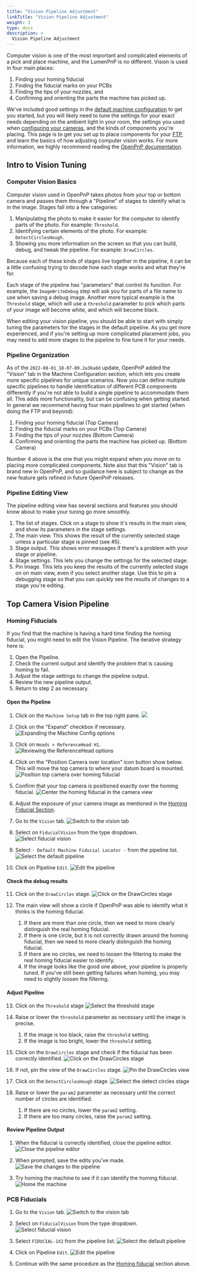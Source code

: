 ```yaml
---
title: "Vision Pipeline Adjustment"
linkTitle: "Vision Pipeline Adjustment"
weight: 3
type: docs
description: >
  Vision Pipeline Adjustment
---
```


Computer vision is one of the most important and complicated elements of a pick and place machine, and the LumenPnP is no different. Vision is used in four main places:

1. Finding your homing fiducial
2. Finding the fiducial marks on your PCBs
3. Finding the tips of your nozzles, and
4. Confirming and orienting the parts the machine has picked up.

We've included good settings in the [default machine configuration](../../../openpnp/calibration/import-config/index.md) to get you started, but you will likely need to tune the settings for your exact needs depending on the ambient light in your room, the settings you used when [configuring your cameras](../../../openpnp/calibration/connect-to-machine/index.md#bottom-camera-config), and the kinds of components you're placing. This page is to get you set up to place components for your [FTP](../../../openpnp/ftp/index.md), and learn the basics of how adjusting computer vision works. For more information, we highly recommend reading the [OpenPnP documentation](https://github.com/openpnp/openpnp/wiki/Bottom-Vision).

## Intro to Vision Tuning

### Computer Vision Basics

Computer vision used in OpenPnP takes photos from your top or bottom camera and passes them through a "Pipeline" of stages to identify what is in the image. Stages fall into a few categories:

1. Manipulating the photo to make it easier for the computer to identify parts of the photo. For example: `Threshold`.
2. Identifying certain elements of the photo. For example: `DetectCirclesHough`.
3. Showing you more information on the screen so that you can build, debug, and tweak the pipeline. For example: `DrawCircles`.

Because each of these kinds of stages live together in the pipeline, it can be a little confusing trying to decode how each stage works and what they're for.

Each stage of the pipeline has "parameters" that control its function. For example, the `ImageWriteDebug` step will ask you for parts of a file name to use when saving a debug image. Another more typical example is the `Threshold` stage, which will use a `threshold` parameter to pick which parts of your image will become white, and which will become black.

When editing your vision pipeline, you should be able to start with simply tuning the parameters for the stages in the default pipeline. As you get more experienced, and if you're setting up more complicated placement jobs, you may need to add more stages to the pipeline to fine tune it for your needs.

### Pipeline Organization

As of the `2022-08-01_18-07-09.2a36a8d` update, OpenPnP added the "Vision" tab in the Machine Configuration section, which lets you create more specific pipelines for unique scenarios.  Now you can define multiple specific pipelines to handle identification of different PCB components differently if you're not able to build a single pipeline to accommodate them all. This adds more functionality, but can be confusing when getting started. In general we recommend having four main pipelines to get started (when doing the FTP and beyond):

1. Finding your homing fiducial (Top Camera)
2. Finding the fiducial marks on your PCBs (Top Camera)
3. Finding the tips of your nozzles (Bottom Camera)
4. Confirming and orienting the parts the machine has picked up. (Bottom Camera)

Number 4 above is the one that you might expand when you move on to placing more complicated components. Note also that this "Vision" tab is brand new in OpenPnP, and so guidance here is subject to change as the new feature gets refined in future OpenPnP releases.

### Pipeline Editing View

The pipeline editing view has several sections and features you should know about to make your tuning go more smoothly.

1. The list of stages. Click on a stage to show it's results in the main view, and show its parameters in the stage settings.
2. The main view. This shows the result of the currently selected stage unless a particular stage is pinned (see #5).
3. Stage output. This shows error messages if there's a problem with your stage or pipeline.
4. Stage settings. This lets you change the settings for the selected stage.
5. Pin Image. This lets you keep the results of the currently selected stage on on main view, even if you select another stage. Use this to pin a debugging stage so that you can quickly see the results of changes to a stage you're editing.

## Top Camera Vision Pipeline

### Homing Fiducials

If you find that the machine is having a hard time finding the homing fiducial, you might need to edit the Vision Pipeline. The iterative strategy here is:

1. Open the Pipeline.
2. Check the current output and identify the problem that is causing homing to fail.
3. Adjust the stage settings to change the pipeline output.
4. Review the new pipeline output.
5. Return to step 2 as necessary.

#### Open the Pipeline

1. Click on the `Machine Setup` tab in the top right pane.
  ![](images/Machine-Setup-Tab-3.png)

2. Click on the "Expand" checkbox if necessary.
  ![Expanding the Machine Config options](images/Expand-Checkbox-3.png)

3. Click on `Heads > ReferenceHead H1`.
  ![Reviewing the ReferenceHead options](images/Select-reference-head-H1.png)

4. Click on the "Position Camera over location" icon button show below. This will move the top camera to where your datum board is mounted.
  ![Position top camera over homing fiducial](images/Position-camera-over-homing-fiducial.png)

5. Confirm that your top camera is positioned exactly over the homing fiducial.
  ![Center the homing fiducial in the camera view](images/Homing-fiducial-centered.png)

1. Adjust the exposure of your camera image as mentioned in the [Homing Fiducial Section](../../../openpnp/calibration/homing-fiducial/index.md#double-check-camera-exposure).

2. Go to the `Vision` tab.
  ![Switch to the vision tab](images/vision-tab.png)

1. Select on `FiducialVision` from the type dropdown.
  ![Select fiducial vision](images/fiducial-vision-dropdown.png)

1. Select `- Default Machine Fiducial Locator -` from the pipeline list.
  ![Select the default pipeline](images/select-default-fiducial-vision.png)

1.  Click on Pipeline `Edit`.
  ![Edit the pipeline](images/edit-pipeline.png)

#### Check the debug results

11. Click on the `DrawCircles` stage.
  ![Click on the DrawCircles stage](images/draw-circles-stage.png)

12. The main view will show a circle if OpenPnP was able to identify what it thinks is the homing fiducial.
    1. If there are more than one circle, then we need to more clearly distinguish the real homing fiducial.
    2. If there is one circle, but it is not correctly drawn around the homing fiducial, then we need to more clearly distinguish the homing fiducial.
    3. If there are no circles, we need to loosen the filtering to make the real homing fiducial easier to identify.
    4. If the image looks like the good one above, your pipeline is properly tuned. If you've still been getting failures when homing, you may need to slightly loosen the filtering.

#### Adjust Pipeline

13. Click on the `Threshold` stage
  ![Select the threshold stage](images/threshold-stage.png)

14. Raise or lower the `threshold` parameter as necessary until the image is precise.
    1. If the image is too black, raise the `threshold` setting.
    2. If the image is too bright, lower the `threshold` setting.
   <!-- ![](images/detect-circles-stage.png" alt="Home the machine" >}} -->

15. Click on the `DrawCircles` stage and check if the fiducial has been correctly identified.
  ![Click on the DrawCircles stage](images/draw-circles-stage.png)

1.  If not, pin the view of the `DrawCircles` stage.
  ![Pin the DrawCircles view](images/pin-draw-circles.png)

1.  Click on the `DetectCirclesHough` stage.
  ![Select the detect circles stage](images/detect-circles-stage.png)

1.  Raise or lower the `param2` parameter as necessary until the correct number of circles are identified.
    1. If there are no circles, lower the `param2` setting.
    2. If there are too many circles, raise the `param2` setting.
<!-- TODO: Photo shop image -->
#### Review Pipeline Output

1.  When the fiducial is correctly identified, close the pipeline editor.
  ![Close the pipeline editor](images/close-pipeline-editor.png)

1.  When prompted, save the edits you've made.
  ![Save the changes to the pipeline](images/save-pipeline-changes.png)

1.  Try homing the machine to see if it can identify the homing fiducial.
  ![Home the machine](images/home-machine-from-vision.png)

### PCB Fiducials

1. Go to the `Vision` tab.
   ![Switch to the vision tab](images/vision-tab.png)

2. Select on `FiducialVision` from the type dropdown.
   ![Select fiducial vision](images/fiducial-vision-dropdown.png)

3. Select `FIDUCIAL-1X2` from the pipeline list. <!-- TODO: images are wrong here -->
   ![Select the default pipeline](images/select-default-fiducial-vision.png)

4. Click on Pipeline `Edit`.
   ![Edit the pipeline](images/edit-pipeline.png)

5. Continue with the same procedure as the [Homing fiducial](#check-the-debug-results) section above.
<!-- needs photos and more
## Bottom Camera Vision Pipeline

### Nozzles

1. Go to the `Vision` tab.
   ![](images/vision-tab.png" alt="Switch to the vision tab" >}}

2. Select on `BottomVision` from the type dropdown.
   ![](images/fiducial-vision-dropdown.png" alt="Select fiducial vision" >}}

3. Select `- Default Machine Bottom Vision -` from the pipeline list.
   ![](images/select-default-fiducial-vision.png" alt="Select the default pipeline" >}}

4. Click on Pipeline `Edit`.
   ![](images/edit-pipeline.png" alt="Edit the pipeline" >}}

### Part Recognition

1. Go to the `Vision` tab.
   ![](images/vision-tab.png" alt="Switch to the vision tab" >}}

2. Select on `BottomVision` from the type dropdown.
   ![](images/fiducial-vision-dropdown.png" alt="Select fiducial vision" >}}

3. Select `- Default Machine Bottom Vision -` from the pipeline list.
   ![](images/select-default-fiducial-vision.png" alt="Select the default pipeline" >}}

4. Click on Pipeline `Edit`.
   ![](images/edit-pipeline.png" alt="Edit the pipeline" >}} -->

